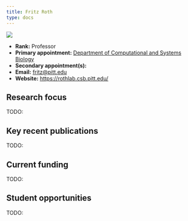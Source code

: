 ```yaml
---
title: Fritz Roth
type: docs
---
```


![](https://www.csb.pitt.edu/wp-content/uploads/2023/08/thumbnail_roth.jpg)

-   **Rank:** Professor
-   **Primary appointment:** [Department of Computational and Systems Biology](https://www.csb.pitt.edu/)
-   **Secondary appointment(s):**
-   **Email:** <fritz@pitt.edu>
-   **Website:** <https://rothlab.csb.pitt.edu/>

## Research focus

TODO:

## Key recent publications

TODO:

## Current funding

TODO:

## Student opportunities

TODO:
